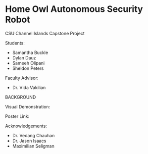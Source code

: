 # Home Owl Autonomous Security Robot

CSU Channel Islands Capstone Project <br>

Students: <br>
- Samantha Buckle <br>
- Dylan Dauz <br>
- Sameeh Olipani <br>
- Sheldon Peters <br>

Faculty Advisor: <br>
- Dr. Vida Vakilian

BACKGROUND <br>

Visual Demonstration: <br>

Poster Link: <br>

Acknowledgements: <br>
- Dr. Vedang Chauhan <br>
- Dr. Jason Isaacs <br>
- Maximilian Seligman <br>
